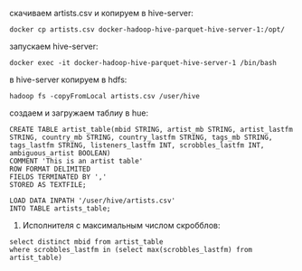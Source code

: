 скачиваем artists.csv и копируем в hive-server:
```
docker cp artists.csv docker-hadoop-hive-parquet-hive-server-1:/opt/
```
запускаем hive-server:
```
docker exec -it docker-hadoop-hive-parquet-hive-server-1 /bin/bash
```
в hive-server копируем в hdfs:
```
hadoop fs -copyFromLocal artists.csv /user/hive
```
создаем и загружаем таблиу в hue:
```
CREATE TABLE artist_table(mbid STRING, artist_mb STRING, artist_lastfm STRING, country_mb STRING, country_lastfm STRING, tags_mb STRING, tags_lastfm STRING, listeners_lastfm INT, scrobbles_lastfm INT, ambiguous_artist BOOLEAN)
COMMENT 'This is an artist table'
ROW FORMAT DELIMITED
FIELDS TERMINATED BY ','
STORED AS TEXTFILE;
```
```
LOAD DATA INPATH '/user/hive/artists.csv'
INTO TABLE artists_table;
```

1) Исполнителя с максимальным числом скробблов:
```
select distinct mbid from artist_table
where scrobbles_lastfm in (select max(scrobbles_lastfm) from artist_table)
```

